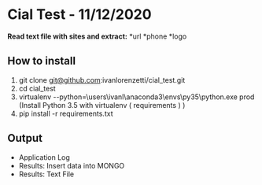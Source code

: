 # Cial Test - 11/12/2020

**Read text file with sites and extract:**
*url
*phone
*logo


## How to install
1. git clone git@github.com:ivanlorenzetti/cial_test.git
2. cd cial_test
3. virtualenv --python=\users\ivanl\anaconda3\envs\py35\python.exe prod (Install Python 3.5 with virtualenv ( requirements ) )
4. pip install -r requirements.txt

## Output
* Application Log  
* Results: Insert data into MONGO
* Results: Text File
